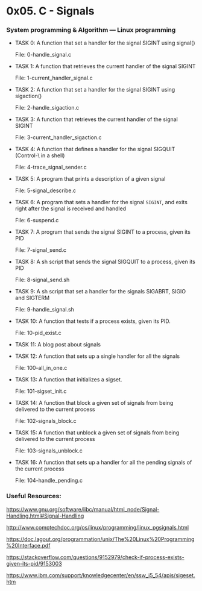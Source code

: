 # 0x05. C - Signals

### System programming & Algorithm ― Linux programming


* TASK 0: A function that set a handler for the signal SIGINT using signal()

  File: 0-handle_signal.c

* TASK 1: A function that retrieves the current handler of the signal SIGINT

  File: 1-current_handler_signal.c

* TASK 2: A function that set a handler for the signal SIGINT using sigaction()

  File: 2-handle_sigaction.c

* TASK 3: A function that retrieves the current handler of the signal SIGINT

  File: 3-current_handler_sigaction.c

* TASK 4: A function that defines a handler for the signal SIGQUIT (Control-\ in a shell)

  File: 4-trace_signal_sender.c

* TASK 5: A program that prints a description of a given signal

  File: 5-signal_describe.c

* TASK 6: A program that sets a handler for the signal `SIGINT`, and exits right after the signal is received and handled

  File: 6-suspend.c

* TASK 7: A program that sends the signal SIGINT to a process, given its PID

  File: 7-signal_send.c

* TASK 8: A sh script that sends the signal SIGQUIT to a process, given its PID

  File: 8-signal_send.sh

* TASK 9: A sh script that set a handler for the signals SIGABRT, SIGIO and SIGTERM

  File: 9-handle_signal.sh

* TASK 10: A function that tests if a process exists, given its PID.

  File: 10-pid_exist.c

* TASK 11: A blog post about signals

* TASK 12: A function that sets up a single handler for all the signals

  File: 100-all_in_one.c

* TASK 13: A function that initializes a sigset.

  File: 101-sigset_init.c

* TASK 14: A function that block a given set of signals from being delivered to the current process

  File: 102-signals_block.c

* TASK 15: A function that unblock a given set of signals from being delivered to the current process

  File: 103-signals_unblock.c

* TASK 16: A function that sets up a handler for all the pending signals of the current process

  File: 104-handle_pending.c

### Useful Resources:

https://www.gnu.org/software/libc/manual/html_node/Signal-Handling.html#Signal-Handling

http://www.comptechdoc.org/os/linux/programming/linux_pgsignals.html

https://doc.lagout.org/programmation/unix/The%20Linux%20Programming%20Interface.pdf

https://stackoverflow.com/questions/9152979/check-if-process-exists-given-its-pid/9153003

https://www.ibm.com/support/knowledgecenter/en/ssw_i5_54/apis/sigeset.htm

